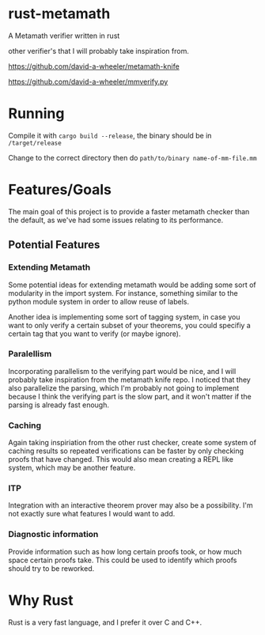 # rust-metamath
A Metamath verifier written in rust


other verifier's that I will probably take inspiration from.


https://github.com/david-a-wheeler/metamath-knife

https://github.com/david-a-wheeler/mmverify.py






# Running

Compile it with `cargo build --release`, the binary should be in `/target/release`

Change to the correct directory then do `path/to/binary name-of-mm-file.mm`




# Features/Goals

The main goal of this project is to provide a faster metamath checker than the
default, as we've had some issues relating to its performance.

## Potential Features


### Extending Metamath

Some potential ideas for extending metamath would be adding some sort of
modularity in the import system. For instance, something similar to the python
module system in order to allow reuse of labels. 

Another idea is implementing some sort of tagging system, in case you want to
only verify a certain subset of your theorems, you could specifiy a certain tag
that you want to verify (or maybe ignore). 

### Paralellism

Incorporating parallelism to the verifying part would be nice, and I will
probably take inspiration from the metamath knife repo. I noticed that they also
parallelize the parsing, which I'm probably not going to implement because I
think the verifying part is the slow part, and it won't matter if the parsing is
already fast enough. 

### Caching 

Again taking inspiriation from the other rust checker, create some system of
caching results so repeated verifications can be faster by only checking proofs
that have changed. This would also mean creating a REPL like system, which may
be another feature. 

### ITP

Integration with an interactive theorem prover may also be a possibility. I'm
not exactly sure what features I would want to add. 

### Diagnostic information

Provide information such as how long certain proofs took, or how much space
certain proofs take. This could be used to identify which proofs should try to
be reworked. 

# Why Rust

Rust is a very fast language, and I prefer it over C and C++. 
